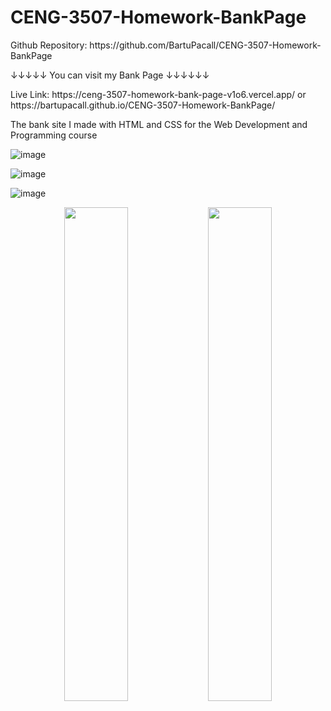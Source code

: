 # CENG-3507-Homework-BankPage
<p>Github Repository: https://github.com/BartuPacall/CENG-3507-Homework-BankPage</p>
<p>↓↓↓↓↓ You can visit my Bank Page ↓↓↓↓↓↓ </p>
Live Link: https://ceng-3507-homework-bank-page-v1o6.vercel.app/ or https://bartupacall.github.io/CENG-3507-Homework-BankPage/
<p>The bank site I made with HTML and CSS for the Web Development and Programming course</p>

![image](https://github.com/user-attachments/assets/c3a2c1dc-7e54-43c7-aa97-54e9632f8395)

![image](https://github.com/user-attachments/assets/4983c7f6-6e28-4b7a-9cf9-92eab5b1348f)

![image](https://github.com/user-attachments/assets/8051343b-31ee-485b-a8a1-ccbef2d2a91d)

<p align="center">
  <img src="https://github.com/user-attachments/assets/637b63da-d776-405d-b53f-0c60d30691fc" width="45%" />
  <img src="https://github.com/user-attachments/assets/42abba20-92cf-447c-b25c-770a76f43db3" width="45%" />
</p>



